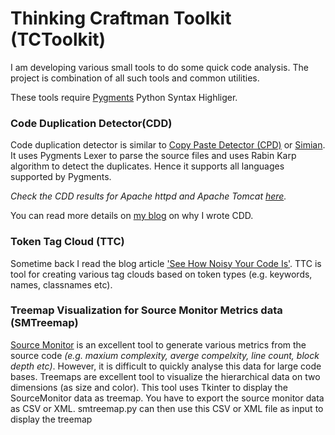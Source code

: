 Thinking Craftman Toolkit (TCToolkit)
=====================================

I am developing various small tools to do some quick code analysis. The project is combination of all such tools and common utilities.

These tools require [Pygments](http://pygments.org/) Python Syntax Highliger.

### Code Duplication Detector(CDD)
Code duplication detector is similar to [Copy Paste Detector (CPD)](http://pmd.sourceforge.net/cpd.html) 
or [Simian](http://www.redhillconsulting.com.au/products/simian/). It uses Pygments Lexer to parse the 
source files and uses Rabin Karp algorithm to detect the duplicates. Hence it supports all languages supported 
by Pygments. 

*Check the CDD results for Apache httpd and Apache Tomcat [here](http://thinkingcraftsman.in/projects/index.htm#tctools).*

You can read more details on [my blog](http://nitinbhide.blogspot.com/2009/06/writing-code-duplication-detector.html) on why I wrote CDD. 

### Token Tag Cloud (TTC) 
Sometime back I read the blog article ['See How Noisy Your Code Is'](http://fragmental.tw/2009/04/29/tag-clouds-see-how-noisy-your-code-is/). 
TTC is tool for creating various tag clouds based on token types (e.g. keywords, names, classnames etc).

### Treemap Visualization for Source Monitor Metrics data (SMTreemap)

[Source Monitor](http://www.campwoodsw.com/sourcemonitor.html) is an excellent tool to generate various metrics from the source code 
_(e.g. maxium complexity, averge compelxity, line count, block depth etc)_. However, it is difficult to quickly analyse this data 
for large code bases. Treemaps are excellent tool to visualize the hierarchical data on two dimensions (as size and color). This 
tool uses Tkinter to display the SourceMonitor data as treemap. You have to export the source monitor data as CSV or XML. 
smtreemap.py can then use this CSV or XML file as input to display the treemap


